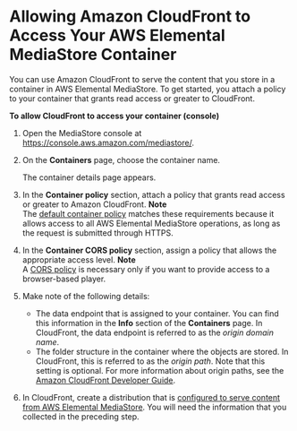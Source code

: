 # Allowing Amazon CloudFront to Access Your AWS Elemental MediaStore Container<a name="cdns-allowing-cloudfront-to-access-mediastore"></a>

You can use Amazon CloudFront to serve the content that you store in a container in AWS Elemental MediaStore\. To get started, you attach a policy to your container that grants read access or greater to CloudFront\. 

**To allow CloudFront to access your container \(console\)**

1. Open the MediaStore console at [https://console\.aws\.amazon\.com/mediastore/](https://console.aws.amazon.com/mediastore/)\.

1. On the **Containers** page, choose the container name\.

   The container details page appears\.

1. In the **Container policy** section, attach a policy that grants read access or greater to Amazon CloudFront\.
**Note**  
The [default container policy](policies-examples-default.md) matches these requirements because it allows access to all AWS Elemental MediaStore operations, as long as the request is submitted through HTTPS\. 

1. In the **Container CORS policy** section, assign a policy that allows the appropriate access level\. 
**Note**  
A [CORS policy](cors-policy.md) is necessary only if you want to provide access to a browser\-based player\.

1. Make note of the following details:
   + The data endpoint that is assigned to your container\. You can find this information in the **Info** section of the **Containers** page\. In CloudFront, the data endpoint is referred to as the *origin domain name*\.
   + The folder structure in the container where the objects are stored\. In CloudFront, this is referred to as the *origin path*\. Note that this setting is optional\. For more information about origin paths, see the [Amazon CloudFront Developer Guide](https://docs.aws.amazon.com/AmazonCloudFront/latest/DeveloperGuide/distribution-web-values-specify.html#DownloadDistValuesOriginPath)\.

1. In CloudFront, create a distribution that is [configured to serve content from AWS Elemental MediaStore](https://docs.aws.amazon.com/AmazonCloudFront/latest/DeveloperGuide/on-demand-video.html#on-demand-streaming-mediastore)\. You will need the information that you collected in the preceding step\.